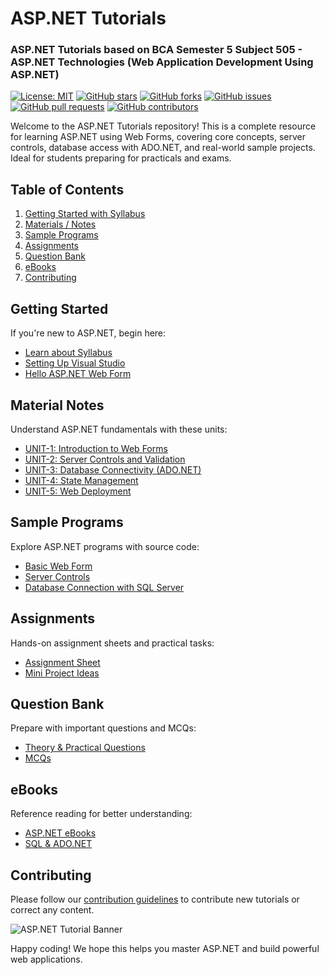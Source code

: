 # ASP.NET Tutorials
### ASP.NET Tutorials based on BCA Semester 5 Subject 505 - ASP.NET Technologies (Web Application Development Using ASP.NET)

[![License: MIT](https://img.shields.io/badge/License-MIT-blue.svg)](LICENSE)
[![GitHub stars](https://img.shields.io/github/stars/sbccas/aspnet-tutorials.svg)](https://github.com/sbccas/aspnet-tutorials/stargazers)
[![GitHub forks](https://img.shields.io/github/forks/sbccas/aspnet-tutorials.svg)](https://github.com/sbccas/aspnet-tutorials/network)
[![GitHub issues](https://img.shields.io/github/issues/sbccas/aspnet-tutorials.svg)](https://github.com/sbccas/aspnet-tutorials/issues)
[![GitHub pull requests](https://img.shields.io/github/issues-pr/sbccas/aspnet-tutorials.svg)](https://github.com/sbccas/aspnet-tutorials/pulls)
[![GitHub contributors](https://img.shields.io/github/contributors/sbccas/aspnet-tutorials.svg)](https://github.com/sbccas/aspnet-tutorials/graphs/contributors)

Welcome to the ASP.NET Tutorials repository! This is a complete resource for learning ASP.NET using Web Forms, covering core concepts, server controls, database access with ADO.NET, and real-world sample projects. Ideal for students preparing for practicals and exams.

## Table of Contents

1. [Getting Started with Syllabus](#getting-started)
2. [Materials / Notes](#material-notes)
3. [Sample Programs](#sample-programs)
4. [Assignments](#assignments)
5. [Question Bank](#question-bank)
6. [eBooks](#ebooks)
7. [Contributing](#contributing)

## Getting Started

If you're new to ASP.NET, begin here:

- [Learn about Syllabus](1_Syllabus/505_ASP.NET_Syllabus_2025-26.pdf)
- [Setting Up Visual Studio](1_Syllabus/setup.md)
- [Hello ASP.NET Web Form](3_Programs/HelloWebForm.aspx)

## Material Notes

Understand ASP.NET fundamentals with these units:

- [UNIT-1: Introduction to Web Forms](2_Notes/505_ASP_NET_Unit_1.pdf)
- [UNIT-2: Server Controls and Validation](2_Notes/505_ASP_NET_Unit_2.pdf)
- [UNIT-3: Database Connectivity (ADO.NET)](2_Notes/505_ASP_NET_Unit_3.pdf)
- [UNIT-4: State Management](2_Notes/505_ASP_NET_Unit_2.pdf)
- [UNIT-5: Web Deployment](2_Notes/505_ASP_NET_Unit_3.pdf)

## Sample Programs

Explore ASP.NET programs with source code:

- [Basic Web Form](3_Programs/HelloWebForm.aspx)
- [Server Controls](3_Programs/ServerControls.aspx)
- [Database Connection with SQL Server](3_Programs/DatabaseConnection.aspx)

## Assignments

Hands-on assignment sheets and practical tasks:

- [Assignment Sheet](4_Assignments/404_ASPNET_Assignment.pdf)
- [Mini Project Ideas](4_Assignments/404_ASPNET_Projects.pdf)

## Question Bank

Prepare with important questions and MCQs:

- [Theory & Practical Questions](5_QuestionBank/404_ASPNET_Questions.pdf)
- [MCQs](5_QuestionBank/404_ASPNET_MCQs.pdf)

## eBooks

Reference reading for better understanding:

- [ASP.NET eBooks](6_eBooks/)
- [SQL & ADO.NET](6_eBooks/ADO_Reference.pdf)

## Contributing
Please follow our [contribution guidelines](README.md) to contribute new tutorials or correct any content.

<img src="https://github.com/sbccas/aspnet-tutorials/blob/main/resources/Banner.png" alt="ASP.NET Tutorial Banner" width="Auto" height="Auto">

Happy coding! We hope this helps you master ASP.NET and build powerful web applications.
